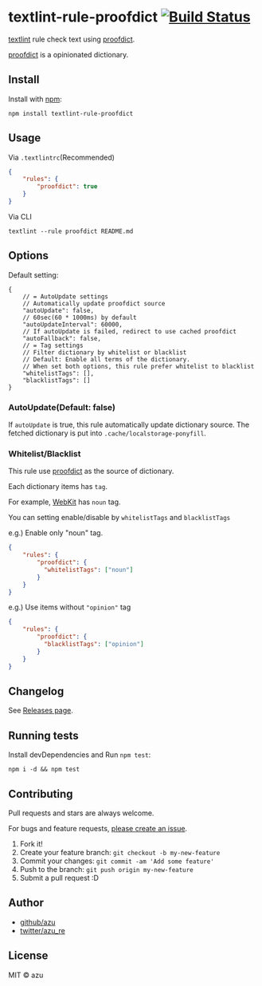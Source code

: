 # textlint-rule-proofdict [![Build Status](https://travis-ci.org/proofdict/textlint-rule-proofdict.svg?branch=master)](https://travis-ci.org/proofdict/textlint-rule-proofdict) 

[textlint](https://github.com/textlint/textlint "textlint") rule check text using [proofdict](https://proofdict.github.io/proofdict/ "proofdict").

[proofdict](https://proofdict.github.io/proofdict/ "proofdict") is a opinionated dictionary. 

## Install

Install with [npm](https://www.npmjs.com/):

    npm install textlint-rule-proofdict

## Usage

Via `.textlintrc`(Recommended)

```json
{
    "rules": {
        "proofdict": true
    }
}
```

Via CLI

```
textlint --rule proofdict README.md
```

## Options

Default setting:

```json5
{
    // = AutoUpdate settings
    // Automatically update proofdict source
    "autoUpdate": false,
    // 60sec(60 * 1000ms) by default
    "autoUpdateInterval": 60000,
    // If autoUpdate is failed, redirect to use cached proofdict
    "autoFallback": false,
    // = Tag settings
    // Filter dictionary by whitelist or blacklist
    // Default: Enable all terms of the dictionary.
    // When set both options, this rule prefer whitelist to blacklist
    "whitelistTags": [],
    "blacklistTags": []
}
```


### AutoUpdate(Default: false)

If `autoUpdate` is true, this rule automatically update dictionary source.
The fetched dictionary is put into `.cache/localstorage-ponyfill`.

### Whitelist/Blacklist

This rule use [proofdict](https://proofdict.github.io/proofdict/ "proofdict") as the source of dictionary.

Each dictionary items has `tag`.

For example, [WebKit](https://proofdict.github.io/proofdict/item/01BQ92YZ6QR8RJKA5Y8W2F9NMY "WebKit") has `noun` tag.

You can setting enable/disable by `whitelistTags` and `blacklistTags`

e.g.) Enable only "noun" tag.

```json
{
    "rules": {
        "proofdict": {
          "whitelistTags": ["noun"]
        }
    }
}
```

e.g.) Use items without `"opinion"` tag

```json
{
    "rules": {
        "proofdict": {
          "blacklistTags": ["opinion"]
        }
    }
}
```

## Changelog

See [Releases page](https://github.com/proofdict/textlint-rule-proofdict/releases).

## Running tests

Install devDependencies and Run `npm test`:

    npm i -d && npm test

## Contributing

Pull requests and stars are always welcome.

For bugs and feature requests, [please create an issue](https://github.com/proofdict/textlint-rule-proofdict/issues).

1. Fork it!
2. Create your feature branch: `git checkout -b my-new-feature`
3. Commit your changes: `git commit -am 'Add some feature'`
4. Push to the branch: `git push origin my-new-feature`
5. Submit a pull request :D

## Author

- [github/azu](https://github.com/azu)
- [twitter/azu_re](https://twitter.com/azu_re)

## License

MIT © azu
